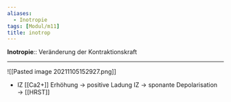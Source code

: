 ```yaml
---
aliases:
  - Inotropie
tags: [Modul/m11]
title: inotrop
---
```

**Inotropie**:: Veränderung der Kontraktionskraft

---
![[Pasted image 20211105152927.png]]
- IZ [[Ca2+]] Erhöhung → positive Ladung IZ → sponante Depolarisation → [[HRST]]